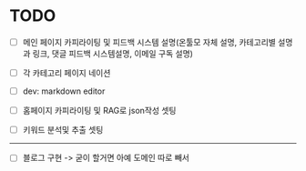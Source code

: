 # TODO

- [ ] 메인 페이지 카피라이팅 및 피드백 시스템 설명(온툴모 자체 설명, 카테고리별 설명과 링크, 댓글 피드백 시스템설명, 이메일 구독 설명)
- [ ] 각 카테고리 페이지 네이션
- [ ] dev: markdown editor

- [ ] 홈페이지 카피라이팅 및 RAG로 json작성 셋팅
- [ ] 키워드 분석및 추출 셋팅

---

- [ ] 블로그 구현 -> 굳이 할거면 아예 도메인 따로 빼서
